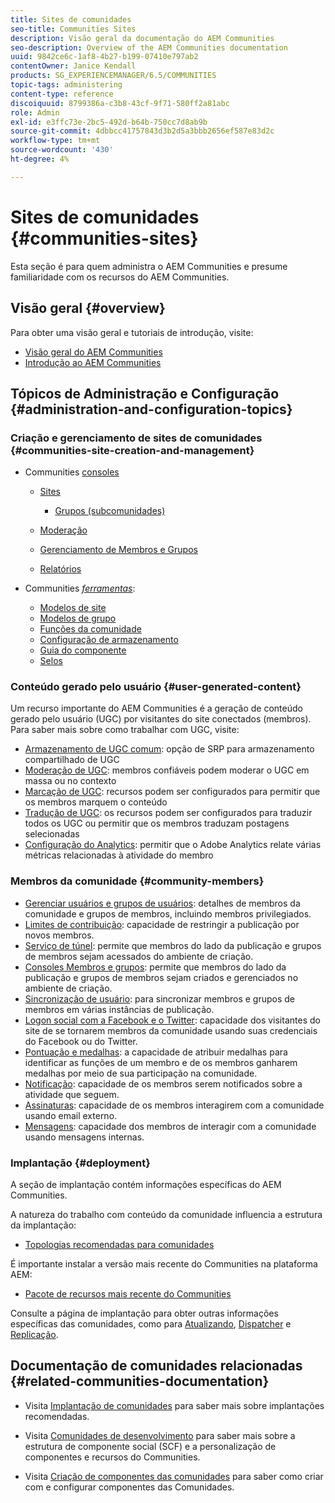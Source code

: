 ```yaml
---
title: Sites de comunidades
seo-title: Communities Sites
description: Visão geral da documentação do AEM Communities
seo-description: Overview of the AEM Communities documentation
uuid: 9842ce6c-1af8-4b27-b199-07410e797ab2
contentOwner: Janice Kendall
products: SG_EXPERIENCEMANAGER/6.5/COMMUNITIES
topic-tags: administering
content-type: reference
discoiquuid: 8799386a-c3b8-43cf-9f71-580ff2a81abc
role: Admin
exl-id: e3ffc73e-2bc5-492d-b64b-750cc7d8ab9b
source-git-commit: 4dbbcc41757843d3b2d5a3bbb2656ef587e83d2c
workflow-type: tm+mt
source-wordcount: '430'
ht-degree: 4%

---
```


# Sites de comunidades {#communities-sites}

Esta seção é para quem administra o AEM Communities e presume familiaridade com os recursos do AEM Communities.

## Visão geral {#overview}

Para obter uma visão geral e tutoriais de introdução, visite:

* [Visão geral do AEM Communities](overview.md)
* [Introdução ao AEM Communities](getting-started.md)

## Tópicos de Administração e Configuração {#administration-and-configuration-topics}

### Criação e gerenciamento de sites de comunidades {#communities-site-creation-and-management}

* Communities [consoles](consoles.md)

   * [Sites](sites-console.md)

      * [Grupos (subcomunidades)](groups.md)
   * [Moderação](moderation.md)
   * [Gerenciamento de Membros e Grupos](members.md)
   * [Relatórios](reports.md)


* Communities [*ferramentas*](tools.md):

   * [Modelos de site](sites.md)
   * [Modelos de grupo](tools-groups.md)
   * [Funções da comunidade](functions.md)
   * [Configuração de armazenamento](srp-config.md)
   * [Guia do componente](components-guide.md)
   * [Selos](badges.md)


### Conteúdo gerado pelo usuário {#user-generated-content}

Um recurso importante do AEM Communities é a geração de conteúdo gerado pelo usuário (UGC) por visitantes do site conectados (membros). Para saber mais sobre como trabalhar com UGC, visite:

* [Armazenamento de UGC comum](working-with-srp.md): opção de SRP para armazenamento compartilhado de UGC
* [Moderação de UGC](moderate-ugc.md): membros confiáveis podem moderar o UGC em massa ou no contexto
* [Marcação de UGC](tag-ugc.md): recursos podem ser configurados para permitir que os membros marquem o conteúdo
* [Tradução de UGC](translate-ugc.md): os recursos podem ser configurados para traduzir todos os UGC ou permitir que os membros traduzam postagens selecionadas
* [Configuração do Analytics](analytics.md): permitir que o Adobe Analytics relate várias métricas relacionadas à atividade do membro

### Membros da comunidade {#community-members}

* [Gerenciar usuários e grupos de usuários](users.md): detalhes de membros da comunidade e grupos de membros, incluindo membros privilegiados.
* [Limites de contribuição](limits.md): capacidade de restringir a publicação por novos membros.
* [Serviço de túnel](deploy-communities.md#tunnel-service-on-author): permite que membros do lado da publicação e grupos de membros sejam acessados do ambiente de criação.
* [Consoles Membros e grupos](members.md): permite que membros do lado da publicação e grupos de membros sejam criados e gerenciados no ambiente de criação.
* [Sincronização de usuário](sync.md): para sincronizar membros e grupos de membros em várias instâncias de publicação.
* [Logon social com a Facebook e o Twitter](social-login.md): capacidade dos visitantes do site de se tornarem membros da comunidade usando suas credenciais do Facebook ou do Twitter.
* [Pontuação e medalhas](implementing-scoring.md): a capacidade de atribuir medalhas para identificar as funções de um membro e de os membros ganharem medalhas por meio de sua participação na comunidade.
* [Notificação](notifications.md): capacidade de os membros serem notificados sobre a atividade que seguem.
* [Assinaturas](subscriptions.md): capacidade de os membros interagirem com a comunidade usando email externo.
* [Mensagens](messaging.md): capacidade dos membros de interagir com a comunidade usando mensagens internas.

### Implantação {#deployment}

A seção de implantação contém informações específicas do AEM Communities.

A natureza do trabalho com conteúdo da comunidade influencia a estrutura da implantação:

* [Topologias recomendadas para comunidades](topologies.md)

É importante instalar a versão mais recente do Communities na plataforma AEM:

* [Pacote de recursos mais recente do Communities](deploy-communities.md#latestfeaturepack)

Consulte a página de implantação para obter outras informações específicas das comunidades, como para [Atualizando](upgrade.md), [Dispatcher](dispatcher.md) e [Replicação](deploy-communities.md#replication-agents-on-author).

## Documentação de comunidades relacionadas {#related-communities-documentation}

* Visita [Implantação de comunidades](deploy-communities.md) para saber mais sobre implantações recomendadas.

* Visita [Comunidades de desenvolvimento](communities.md) para saber mais sobre a estrutura de componente social (SCF) e a personalização de componentes e recursos do Communities.

* Visita [Criação de componentes das comunidades](author-communities.md) para saber como criar com e configurar componentes das Comunidades.
